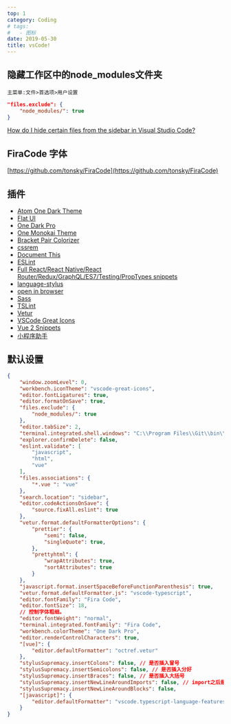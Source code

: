 ```yaml
---
top: 1
category: Coding
# tags:
#   - 图标
date: 2019-05-30
title: vsCode!
---
```


## 隐藏工作区中的node_modules文件夹
`主菜单:文件>首选项>用户设置`
```json
"files.exclude": {
    "node_modules/": true
}
```
[How do I hide certain files from the sidebar in Visual Studio Code?](https://stackoverflow.com/questions/30140112/how-do-i-hide-certain-files-from-the-sidebar-in-visual-studio-code/30142299#30142299)

## FiraCode 字体
[https://github.com/tonsky/FiraCode](https://github.com/tonsky/FiraCode)


## 插件
- [Atom One Dark Theme](https://marketplace.visualstudio.com/items?itemName=akamud.vscode-theme-onedark)
- [Flat UI](https://marketplace.visualstudio.com/items?itemName=lkytal.FlatUI)
- [One Dark Pro](https://marketplace.visualstudio.com/items?itemName=zhuangtongfa.Material-theme)
- [One Monokai Theme](https://marketplace.visualstudio.com/items?itemName=azemoh.one-monokai)
- [Bracket Pair Colorizer](https://marketplace.visualstudio.com/items?itemName=CoenraadS.bracket-pair-colorizer)
- [cssrem](https://github.com/cipchk/vscode-cssrem/blob/master/README.zh-CN.md)
- [Document This](href="https://marketplace.visualstudio.com/items?itemName=joelday.docthis")
- [ESLint](https://marketplace.visualstudio.com/items?itemName=dbaeumer.vscode-eslint)
- [Full React/React Native/React Router/Redux/GraphQL/ES7/Testing/PropTypes snippets](https://marketplace.visualstudio.com/items?itemName=walter-ribeiro.full-react-snippets)
- [language-stylus](https://marketplace.visualstudio.com/items?itemName=sysoev.language-stylus)
- [open in browser](https://marketplace.visualstudio.com/items?itemName=techer.open-in-browser)
- [Sass](https://marketplace.visualstudio.com/items?itemName=robinbentley.sass-indented)
- [TSLint](https://marketplace.visualstudio.com/items?itemName=eg2.tslint)
- [Vetur](https://marketplace.visualstudio.com/items?itemName=octref.vetur)
- [VSCode Great Icons](https://marketplace.visualstudio.com/items?itemName=emmanuelbeziat.vscode-great-icons)
- [Vue 2 Snippets](https://marketplace.visualstudio.com/items?itemName=hollowtree.vue-snippets)
- [小程序助手](https://marketplace.visualstudio.com/items?itemName=debian001.app-migrator)
## 默认设置
```json
{
    "window.zoomLevel": 0,
    "workbench.iconTheme": "vscode-great-icons",
    "editor.fontLigatures": true,
    "editor.formatOnSave": true,
    "files.exclude": {
        "node_modules/": true
    },
    "editor.tabSize": 2,
    "terminal.integrated.shell.windows": "C:\\Program Files\\Git\\bin\\bash.exe",
    "explorer.confirmDelete": false,
    "eslint.validate": [
        "javascript",
        "html",
        "vue"
    ],
    "files.associations": {
        "*.vue ": "vue"
    },
    "search.location": "sidebar",
    "editor.codeActionsOnSave": {
        "source.fixAll.eslint": true
    },
    "vetur.format.defaultFormatterOptions": {
        "prettier": {
            "semi": false,
            "singleQuote": true,
        },
        "prettyhtml": {
            "wrapAttributes": true,
            "sortAttributes": true
        }
    },
    "javascript.format.insertSpaceBeforeFunctionParenthesis": true,
    "vetur.format.defaultFormatter.js": "vscode-typescript",
    "editor.fontFamily": "Fira Code",
    "editor.fontSize": 18,
    // 控制字体粗细。
    "editor.fontWeight": "normal",
    "terminal.integrated.fontFamily": "Fira Code",
    "workbench.colorTheme": "One Dark Pro",
    "editor.renderControlCharacters": true,
    "[vue]": {
        "editor.defaultFormatter": "octref.vetur"
    },
    "stylusSupremacy.insertColons": false, // 是否插入冒号
    "stylusSupremacy.insertSemicolons": false, // 是否插入分好
    "stylusSupremacy.insertBraces": false, // 是否插入大括号
    "stylusSupremacy.insertNewLineAroundImports": false, // import之后是否换行
    "stylusSupremacy.insertNewLineAroundBlocks": false,
    "[javascript]": {
        "editor.defaultFormatter": "vscode.typescript-language-features"
    }
}
```